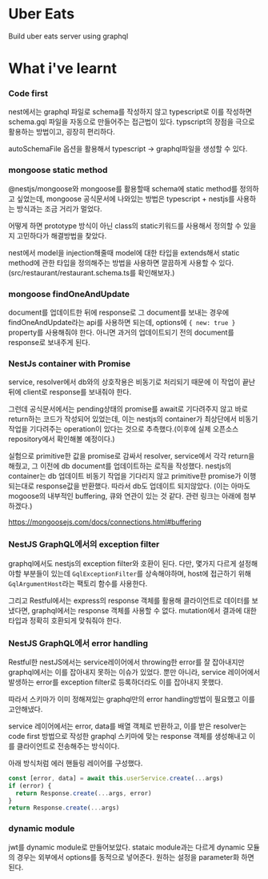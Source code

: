 # Uber Eats

Build uber eats server using graphql

# What i've learnt

### Code first

nest에서는 graphql 파일로 schema를 작성하지 않고 typescript로 이를 작성하면 schema.gql 파일을 자동으로 만들어주는 접근법이 있다. typscript의 장점을 극으로 활용하는 방법이고, 굉장히 편리하다.

autoSchemaFile 옵션을 활용해서 typescript -> graphql파일을 생성할 수 있다.

### mongoose static method

@nestjs/mongoose와 mongoose를 활용할때 schema에 static method를 정의하고 싶었는데, mongoose 공식문서에 나와있는 방법은 typescript + nestjs를 사용하는 방식과는 조금 거리가 멀었다.

어떻게 하면 prototype 방식이 아닌 class의 static키워드를 사용해서 정의할 수 있을지 고민하다가 해결방법을 찾았다.

nest에서 model을 injection해줄때 model에 대한 타입을 extends해서 static method에 관한 타입을 정의해주는 방법을 사용하면 깔끔하게 사용할 수 있다.(src/restaurant/restaurant.schema.ts를 확인해보자.)

### mongoose findOneAndUpdate

document를 업데이트한 뒤에 response로 그 document를 보내는 경우에 findOneAndUpdate라는 api를 사용하면 되는데, options에 `{ new: true }` property를 사용해줘야 한다. 아니면 과거의 업데이트되기 전의 document를 response로 보내주게 된다.

### NestJs container with Promise

service, resolver에서 db와의 상호작용은 비동기로 처리되기 때문에 이 작업이 끝난 뒤에 client로 response를 보내줘야 한다.

그런데 공식문서에서는 pending상태의 promise를 await로 기다려주지 않고 바로 return하는 코드가 작성되어 있었는데, 이는 nestjs의 container가 최상단에서 비동기 작업을 기다려주는 operation이 있다는 것으로 추측했다.(이후에 실제 오픈소스 repository에서 확인해볼 예정이다.)

실험으로 primitive한 값을 promise로 감싸서 resolver, service에서 각각 return을 해줬고, 그 이전에 db document를 업데이트하는 로직을 작성했다. nestjs의 container는 db 업데이트 비동기 작업을 기다리지 않고 primitive한 promise가 이행되는대로 response값을 반환했다. 따라서 db도 업데이트 되지않았다. (이는 아마도 mogoose의 내부적인 buffering, 큐와 연관이 있는 것 같다. 관련 링크는 아래에 첨부하겠다.)

https://mongoosejs.com/docs/connections.html#buffering

### NestJS GraphQL에서의 exception filter

graphql에서도 nestjs의 exception filter와 호환이 된다. 다만, 몇가지 다르게 설정해야할 부분들이 있는데 `GqlExceptionFilter`를 상속해야하며, host에 접근하기 위해 `GqlArgumentHost`라는 팩토리 함수를 사용한다.

그리고 Restful에서는 express의 response 객체를 활용해 클라이언트로 데이터를 보냈다면, graphql에서는 response 객체를 사용할 수 없다. mutation에서 결과에 대한 타입과 정확히 호환되게 맞춰줘야 한다.

### NestJS GraphQL에서 error handling

Restful한 nestJS에서는 service레이어에서 throwing한 error를 잘 잡아내지만 graphql에서는 이를 잡아내지 못하는 이슈가 있었다. 뿐만 아니라, service 레이어에서 발생하는 error를 exception filter로 등록하더라도
이를 잡아내지 못했다.

따라서 스키마가 이미 정해져있는 graphql만의 error handling방법이 필요했고 이를 고안해냈다.

service 레이어에서는 error, data를 배열 객체로 반환하고, 이를 받은 resolver는 code first 방법으로 작성한 graphql 스키마에 맞는 response 객체를 생성해내고 이를 클라이언트로 전송해주는 방식이다.

아래 방식처럼 에러 핸들링 레이어를 구성했다.

```typescript
const [error, data] = await this.userService.create(...args)
if (error) {
  return Response.create(...args, error)
}
return Response.create(...args)
```

### dynamic module

jwt를 dynamic module로 만들어보았다. stataic module과는 다르게 dynamic 모듈의 경우는 외부에서 options를 동적으로 넣어준다.
원하는 설정을 parameter화 하면 된다.

